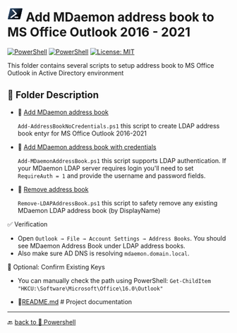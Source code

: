 # <img src="../../../Assets/Powershell.svg" width="35" alt="PowerShell"> Add MDaemon address book to MS Office Outlook 2016 - 2021 

[![PowerShell](https://custom-icon-badges.demolab.com/badge/.-Microsoft-blue.svg?style=flat&logo=powershell-core-eyecatch32&logoColor=white)](https://learn.microsoft.com/en-us/powershell/scripting/install/installing-powershell-on-windows?view=powershell-7.5)
[![PowerShell](https://img.shields.io/badge/PowerShell-5.1%2B-blue?logo=powershell)](https://docs.microsoft.com/en-us/powershell/)
[![License: MIT](https://img.shields.io/badge/License-MIT-green.svg)](https://opensource.org/licenses/MIT)

This folder contains several scripts to setup address book to MS Office Outlook
in Active Directory environment

## 📂 Folder Description

- 📂 [Add MDaemon address book](./Add-AddressBookNoCredentials.ps1)

  `Add-AddressBookNoCredentials.ps1` this script to create LDAP address book entyr for MS Office Outlook 2016-2021

- 📂 [Add MDaemon address book with credentials](./Add-MDaemonAddressBook.ps1)
  
  `Add-MDaemonAddressBook.ps1` this script supports LDAP authentication. If your MDaemon LDAP server requires login you'll need to set `RequireAuth = 1` and provide the username and password fields.
  
- 📂 [Remove address book](./Remove-LDAPAddressBook.ps1)
  
  `Remove-LDAPAddressBook.ps1` this script to safety remove any existing MDaemon LDAP    address book (by DisplayName)
  
✅ Verification

- Open `Outlook → File → Account Settings → Address Books`.
   You should see MDaemon Address Book under LDAP address books.
- Also make sure AD DNS is resolving `mdaemon.domain.local`.

🧪 Optional: Confirm Existing Keys

- You can manually check the path using PowerShell:
  `Get-ChildItem "HKCU:\Software\Microsoft\Office\16.0\Outlook"`

- 📄[README.md](ReadMe.md)                   # Project documentation

---

🔙 [back to 📂 Powershell](../)
